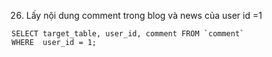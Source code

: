 
26. Lấy nội dung comment trong blog và news của user id =1

```mysql
SELECT target_table, user_id, comment FROM `comment` 
WHERE  user_id = 1; 
```

